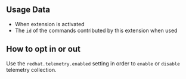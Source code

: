 ## Usage Data

- When extension is activated
- The `id` of the commands contributed by this extension when used

## How to opt in or out

Use the `redhat.telemetry.enabled` setting in order to `enable` or `disable` telemetry collection.
